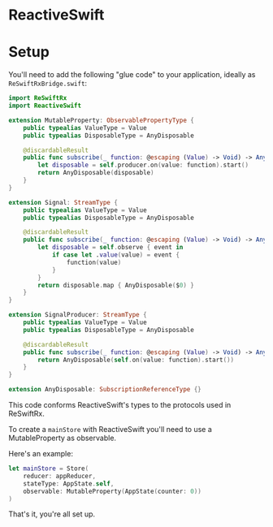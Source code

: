# ReactiveSwift

# Setup

You'll need to add the following "glue code" to your application, ideally as `ReSwiftRxBridge.swift`:

```swift
import ReSwiftRx
import ReactiveSwift

extension MutableProperty: ObservablePropertyType {
    public typealias ValueType = Value
    public typealias DisposableType = AnyDisposable

    @discardableResult
    public func subscribe(_ function: @escaping (Value) -> Void) -> AnyDisposable? {
        let disposable = self.producer.on(value: function).start()
        return AnyDisposable(disposable)
    }
}

extension Signal: StreamType {
    public typealias ValueType = Value
    public typealias DisposableType = AnyDisposable

    @discardableResult
    public func subscribe(_ function: @escaping (Value) -> Void) -> AnyDisposable? {
        let disposable = self.observe { event in
            if case let .value(value) = event {
                function(value)
            }
        }
        return disposable.map { AnyDisposable($0) }
    }
}

extension SignalProducer: StreamType {
    public typealias ValueType = Value
    public typealias DisposableType = AnyDisposable

    @discardableResult
    public func subscribe(_ function: @escaping (Value) -> Void) -> AnyDisposable? {
        return AnyDisposable(self.on(value: function).start())
    }
}

extension AnyDisposable: SubscriptionReferenceType {}
```

This code conforms ReactiveSwift's types to the protocols used in ReSwiftRx.

To create a `mainStore` with ReactiveSwift you'll need to use a MutableProperty as observable.

Here's an example:
```swift
let mainStore = Store(
    reducer: appReducer,
    stateType: AppState.self,
    observable: MutableProperty(AppState(counter: 0))
)
```

That's it, you're all set up.
